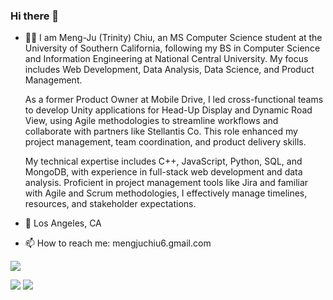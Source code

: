 ### Hi there 👋

- 👩🏻 I am Meng-Ju (Trinity) Chiu, an MS Computer Science student at the University of Southern California, following my BS in Computer Science and Information Engineering at National Central University. My focus includes Web Development, Data Analysis, Data Science, and Product Management.

  As a former Product Owner at Mobile Drive, I led cross-functional teams to develop Unity applications for Head-Up Display and Dynamic Road View, using Agile methodologies to streamline workflows and collaborate with partners like Stellantis Co. This role enhanced my project management, team coordination, and product delivery skills.

  My technical expertise includes C++, JavaScript, Python, SQL, and MongoDB, with experience in full-stack web development and data analysis. Proficient in project management tools like Jira and familiar with Agile and Scrum methodologies, I effectively manage timelines, resources, and stakeholder expectations. 
- 📍 Los Angeles, CA
- 📫 How to reach me: mengjuchiu6.gmail.com

![](https://github-profile-summary-cards.vercel.app/api/cards/profile-details?username=hill0106)
<!-- ![](https://github-profile-summary-cards.vercel.app/api/cards/stats?username=hill0106)
![](http://github-profile-summary-cards.vercel.app/api/cards/productive-time?username=hill0106&utcOffset=8) -->
![](http://github-profile-summary-cards.vercel.app/api/cards/repos-per-language?username=hill0106)
![](https://github-profile-summary-cards.vercel.app/api/cards/most-commit-language?username=hill0106)

